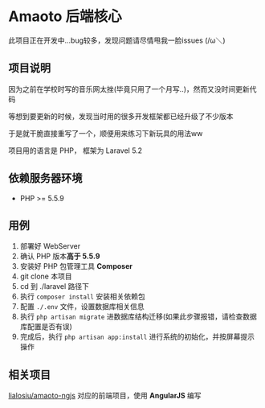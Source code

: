 # Amaoto 后端核心

此项目正在开发中...bug较多，发现问题请尽情甩我一脸issues (/ω＼)

## 项目说明

因为之前在学校时写的音乐网太挫(毕竟只用了一个月写..)，然而又没时间更新代码

等想到要更新的时候，发现当时用的很多开发框架都已经升级了不少版本

于是就干脆直接重写了一个，顺便用来练习下新玩具的用法ww

项目用的语言是 PHP， 框架为 Laravel 5.2

## 依赖服务器环境

- PHP >= 5.5.9

## 用例

1. 部署好 WebServer
2. 确认 PHP 版本**高于 5.5.9**
3. 安装好 PHP 包管理工具 **Composer**
4. git clone 本项目
5. cd 到 ./laravel 路径下
6. 执行 ``composer install`` 安装相关依赖包
7. 配置 ``./.env`` 文件，设置数据库相关信息
8. 执行 ``php artisan migrate`` 进数据库结构迁移(如果此步骤报错，请检查数据库配置是否有误)
9. 完成后，执行 ``php artisan app:install`` 进行系统的初始化，并按屏幕提示操作

## 相关项目

[lialosiu/amaoto-ngjs]() 对应的前端项目，使用 **AngularJS** 编写
